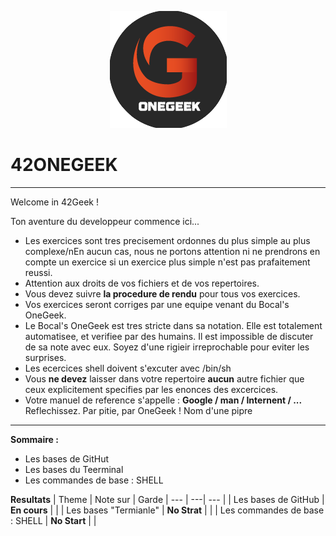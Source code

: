 <p align="center">
<img src="logo_onegeek.png" alt="Logo OneGeek" />
</p>

# 42ONEGEEK

---

Welcome in 42Geek !

Ton aventure du developpeur commence ici...

* Les exercices sont tres precisement ordonnes du plus simple au plus complexe/nEn aucun cas, nous ne portons attention ni ne prendrons en compte un exercice si un exercice plus simple n'est pas prafaitement reussi.
* Attention aux droits de vos fichiers et de vos repertoires.
* Vous devez suivre __la procedure de rendu__ pour tous vos exercices.
* Vos exercices seront corriges par une equipe venant du Bocal's OneGeek.
* Le Bocal's OneGeek est tres stricte dans sa notation. Elle est totalement automatisee, et verifiee par des humains. Il est impossible de discuter de sa note avec eux. Soyez d'une rigieir irreprochable pour eviter les surprises.
* Les ecercices shell doivent s'excuter avec /bin/sh
* Vous __ne devez__ laisser dans votre repertoire __aucun__ autre fichier que ceux explicitement specifies par les enonces des excercices.
* Votre manuel de reference s'appelle : **Google / man / Internent / ...**
Reflechissez. Par pitie, par OneGeek ! Nom d'une pipre

---

__**Sommaire :**__
* Les bases de GitHut
* Les bases du Teerminal
* Les commandes de base : SHELL


__**Resultats**__
| Theme | Note sur | Garde |
--- | ---| --- |
| Les bases de GitHub | **En cours** | |
| Les bases "Termianle" | **No Strat** | |
| Les commandes de base : SHELL | **No Start** | |
